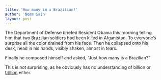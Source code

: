 ```yaml
---
title: 'How many in a Brazilian?'
author: 'Noam Sain'
layout: post
---
```


The Department of Defense briefed Resident Obama this morning telling him that two Brazilian soldiers had been killed in Afganistan. To everyone’s surprise all the color drained from his face. Then he collapsed onto his desk, head in his hands, visibly shaken, almost in tears.

Finally he composed himself and asked, “Just how many is a Brazilian?”

This is not surprising, as he obviously has no understanding of billion or [trillion](http://www.pagetutor.com/trillion/index.html) either.